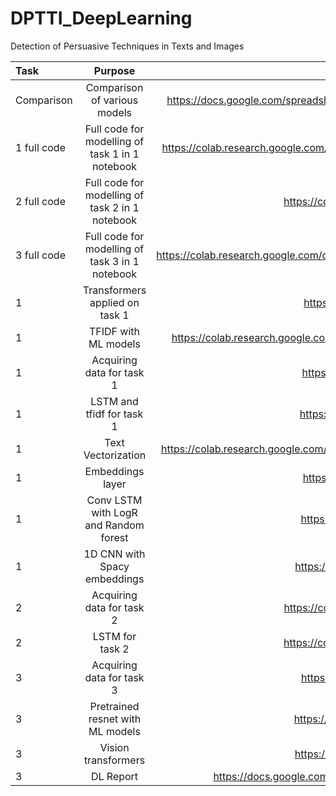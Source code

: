 # DPTTI_DeepLearning
Detection of Persuasive Techniques in Texts and Images


| Task  | Purpose  | Notebook Link |
| :------------ |:---------------:| -----:|
| Comparison      | Comparison of various models | https://docs.google.com/spreadsheets/d/1jeUZLGC1_-tV8i0FMSfF44O67yhQcPaRw3OtexexHDc/edit#gid=0 |
| 1 full code      | Full code for modelling of task 1 in 1 notebook | https://colab.research.google.com/drive/1yqe6R8cZMcSP3rbuOqF9bzrFX8TO4UCB#scrollTo=21-uMAr2dfaE |
| 2 full code      | Full code for modelling of task 2 in 1 notebook | https://colab.research.google.com/drive/1Rz_zZSFhxT-VX1IpkMN8-KGM8gunOCqV |
| 3 full code      | Full code for modelling of task 3 in 1 notebook | https://colab.research.google.com/drive/1PY6Q0ascApW6_SBw9gGY3MGthhchNo4Z#scrollTo=ta9mvgkBfOTH |
| 1      | Transformers applied on task 1 | https://colab.research.google.com/drive/1I5mly3QgkLJ8z3T21B2frY4cpJVaigvr |
| 1      | TFIDF with ML models        |   https://colab.research.google.com/drive/1S4ELUxJ80di4VJGcnawis6UeQSbzPvio#scrollTo=sSV_cqmL5U-V |
| 1      | Acquiring data for task 1        |   https://colab.research.google.com/drive/1rPMjwdls5j9rElxrOq5opub4REKJoHUA |
| 1      | LSTM and tfidf for task 1        |   https://colab.research.google.com/drive/1LAXhaOmPay2x2UiKflTkbbaA-cI79XiT |
| 1      | Text Vectorization        |   https://colab.research.google.com/drive/1F9I1YUfMtwyswoDnN7ynmp-tkOoi_AD9#scrollTo=HRmXYgA9p8Eb |
| 1      | Embeddings layer        |   https://colab.research.google.com/drive/11jPES_PGOhpaqPIYS7ijdIRskJDMeZLh |
| 1      | Conv LSTM with LogR and Random forest        |   https://colab.research.google.com/drive/1CQk-V-PkrY_-pnDL-k2fBPJuxodZIZIn |
| 1      | 1D CNN with Spacy embeddings        |   https://colab.research.google.com/drive/1b_bN92bGHuwRLLBVOqTIW2aEoz0ljixR |
| 2      | Acquiring data for task 2        |   https://colab.research.google.com/drive/1j5mZnu3D8bA-C_pksOA3_0Hg-Umu_LmT |
| 2      | LSTM for task 2        |   https://colab.research.google.com/drive/1Rz_zZSFhxT-VX1IpkMN8-KGM8gunOCqV |
| 3      | Acquiring data for task 3        |   https://colab.research.google.com/drive/1xHotf1VptCt-6IpG-ZnisCS5UvOsY6vg |
| 3      | Pretrained resnet with ML models        |   https://colab.research.google.com/drive/17lbihR2eB4dUO4EG6k8t2BJCFQx9y_Cp |
| 3      | Vision transformers       |   https://colab.research.google.com/drive/15CRs42k-De249ij6hQvJBKfsQ6F7gSdz |
| 3      | DL Report       |  https://docs.google.com/document/d/1Uwj0UIKNOqRLqZ4TrzXh7OkhQefo2iLLwfEmHEgHegM/edit |



